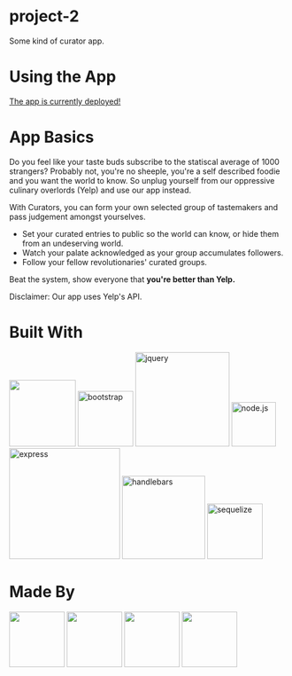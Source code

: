 # project-2
Some kind of curator app.

# Using the App
[The app is currently deployed!](https://shrouded-falls-26640.herokuapp.com/)

# App Basics
Do you feel like your taste buds subscribe to the statiscal average of 1000 strangers? Probably not, you're no sheeple, you're a self described foodie and you want the world to know. So unplug yourself from our oppressive culinary overlords (Yelp) and use our app instead.

With Curators, you can form your own selected group of tastemakers and pass judgement amongst yourselves.

 - Set your curated entries to public so the world can know, or hide them from an undeserving world.
 - Watch your palate acknowledged as your group accumulates followers.
 - Follow your fellow revolutionaries' curated groups.  

Beat the system, show everyone that <b>you're better than Yelp. </b>

Disclaimer: Our app uses Yelp's API.

# Built With
[<img src="https://catalin.red/dist/uploads/2011/01/css3-html5-logo-initial.png" width="120" />](https://en.wikipedia.org/wiki/HTML5)
[<img alt="bootstrap" src="https://getbootstrap.com/docs/4.1/assets/img/bootstrap-stack.png" width="100"/>](https://getbootstrap.com/)
[<img alt="jquery" src="https://www.vectorlogo.zone/logos/jquery/jquery-card.png" width="170"/>](https://jquery.com/)
[<img alt="node.js" src="https://seeklogo.com/images/N/nodejs-logo-FBE122E377-seeklogo.com.png" width="80" />](https://nodejs.org/en/)
[<img alt="express" src="https://i.cloudup.com/zfY6lL7eFa-3000x3000.png" width="200">](https://www.npmjs.com/package/express)
[<img alt="handlebars" src="https://handlebarsjs.com/images/handlebars_logo.png" width="150" />](https://handlebarsjs.com/)
[<img alt="sequelize" src="https://cdn.worldvectorlogo.com/logos/sequelize.svg" width="100" />](http://docs.sequelizejs.com/)

# Made By
[<img src='https://avatars0.githubusercontent.com/u/26889220?s=460&v=4' width='100'>](https://github.com/majorazero)
[<img src='https://avatars3.githubusercontent.com/u/42044457?s=460&v=4' width='100'>](https://github.com/yairjoseph)
[<img src="https://avatars0.githubusercontent.com/u/17151597?s=460&v=4" width='100' />](https://github.com/chrisArmo)
[<img src='https://avatars1.githubusercontent.com/u/42249812?s=460&v=4' width='100'>](https://github.com/kgschoch)
